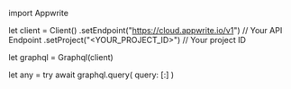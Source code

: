 import Appwrite

let client = Client()
    .setEndpoint("https://cloud.appwrite.io/v1") // Your API Endpoint
    .setProject("&lt;YOUR_PROJECT_ID&gt;") // Your project ID

let graphql = Graphql(client)

let any = try await graphql.query(
    query: [:]
)

